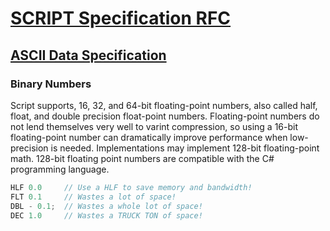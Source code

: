 # [SCRIPT Specification RFC](../readme.md)

## [ASCII Data Specification](readme.md)

### Binary Numbers

Script supports, 16, 32, and 64-bit floating-point numbers, also called half, float, and double precision float-point numbers. Floating-point numbers do not lend themselves very well to varint compression, so using a 16-bit floating-point number can dramatically improve performance when low-precision is needed. Implementations may implement 128-bit floating-point math. 128-bit floating point numbers are compatible with the C# programming language.

```C++
HLF 0.0     // Use a HLF to save memory and bandwidth!
FLT 0.1     // Wastes a lot of space!
DBL - 0.1;  // Wastes a whole lot of space!
DEC 1.0     // Wastes a TRUCK TON of space!
```
